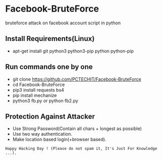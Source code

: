 # Facebook-BruteForce
bruteforce attack on facebook account script in python

## Install Requirements(Linux)
* apt-get install git python3 python3-pip python python-pip

## Run commands one by one
* git clone https://github.com/PCTECHIT/Facebook-BruteForce
* cd Facebook-BruteForce
* pip3 install requests bs4
* pip install mechanize
* python3 fb.py or python fb2.py

## Protection Against Attacker
* Use Strong Password(Contain all chars + longest as possible)
* Use two way authentication.
* Make location based login(+browser based).


~~~
Happy Hacking Day ! (Please do not spam it, It's Just For Knowledge ...).
~~~
